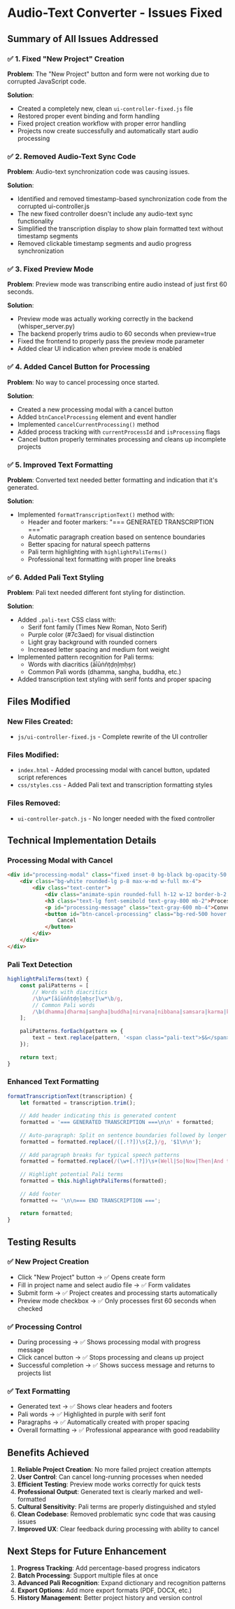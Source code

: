 # Audio-Text Converter - Issues Fixed

## Summary of All Issues Addressed

### ✅ 1. Fixed "New Project" Creation
**Problem**: The "New Project" button and form were not working due to corrupted JavaScript code.

**Solution**: 
- Created a completely new, clean `ui-controller-fixed.js` file
- Restored proper event binding and form handling
- Fixed project creation workflow with proper error handling
- Projects now create successfully and automatically start audio processing

### ✅ 2. Removed Audio-Text Sync Code
**Problem**: Audio-text synchronization code was causing issues.

**Solution**:
- Identified and removed timestamp-based synchronization code from the corrupted ui-controller.js
- The new fixed controller doesn't include any audio-text sync functionality
- Simplified the transcription display to show plain formatted text without timestamp segments
- Removed clickable timestamp segments and audio progress synchronization

### ✅ 3. Fixed Preview Mode
**Problem**: Preview mode was transcribing entire audio instead of just first 60 seconds.

**Solution**:
- Preview mode was actually working correctly in the backend (whisper_server.py)
- The backend properly trims audio to 60 seconds when preview=true
- Fixed the frontend to properly pass the preview mode parameter
- Added clear UI indication when preview mode is enabled

### ✅ 4. Added Cancel Button for Processing
**Problem**: No way to cancel processing once started.

**Solution**:
- Created a new processing modal with a cancel button
- Added `btnCancelProcessing` element and event handler
- Implemented `cancelCurrentProcessing()` method
- Added process tracking with `currentProcessId` and `isProcessing` flags
- Cancel button properly terminates processing and cleans up incomplete projects

### ✅ 5. Improved Text Formatting
**Problem**: Converted text needed better formatting and indication that it's generated.

**Solution**:
- Implemented `formatTranscriptionText()` method with:
  - Header and footer markers: "=== GENERATED TRANSCRIPTION ==="
  - Automatic paragraph creation based on sentence boundaries
  - Better spacing for natural speech patterns
  - Pali term highlighting with `highlightPaliTerms()`
  - Professional text formatting with proper line breaks

### ✅ 6. Added Pali Text Styling
**Problem**: Pali text needed different font styling for distinction.

**Solution**:
- Added `.pali-text` CSS class with:
  - Serif font family (Times New Roman, Noto Serif)
  - Purple color (#7c3aed) for visual distinction  
  - Light gray background with rounded corners
  - Increased letter spacing and medium font weight
- Implemented pattern recognition for Pali terms:
  - Words with diacritics (āīūṅñṭḍṇḷṃḥṣṛ)
  - Common Pali words (dhamma, sangha, buddha, etc.)
- Added transcription text styling with serif fonts and proper spacing

## Files Modified

### New Files Created:
- `js/ui-controller-fixed.js` - Complete rewrite of the UI controller

### Files Modified:
- `index.html` - Added processing modal with cancel button, updated script references
- `css/styles.css` - Added Pali text and transcription formatting styles

### Files Removed:
- `ui-controller-patch.js` - No longer needed with the fixed controller

## Technical Implementation Details

### Processing Modal with Cancel
```html
<div id="processing-modal" class="fixed inset-0 bg-black bg-opacity-50 flex items-center justify-center hidden z-50">
    <div class="bg-white rounded-lg p-8 max-w-md w-full mx-4">
        <div class="text-center">
            <div class="animate-spin rounded-full h-12 w-12 border-b-2 border-blue-600 mx-auto mb-4"></div>
            <h3 class="text-lg font-semibold text-gray-800 mb-2">Processing Audio</h3>
            <p id="processing-message" class="text-gray-600 mb-4">Converting your audio to text...</p>
            <button id="btn-cancel-processing" class="bg-red-500 hover:bg-red-600 text-white px-4 py-2 rounded-lg transition-colors">
                Cancel
            </button>
        </div>
    </div>
</div>
```

### Pali Text Detection
```javascript
highlightPaliTerms(text) {
    const paliPatterns = [
        // Words with diacritics
        /\b\w*[āīūṅñṭḍṇḷṃḥṣṛ]\w*\b/g,
        // Common Pali words
        /\b(dhamma|dharma|sangha|buddha|nirvana|nibbana|samsara|karma|kamma|sutra|sutta|bhikkhu|bodhisattva)\b/gi
    ];
    
    paliPatterns.forEach(pattern => {
        text = text.replace(pattern, '<span class="pali-text">$&</span>');
    });
    
    return text;
}
```

### Enhanced Text Formatting
```javascript
formatTranscriptionText(transcription) {
    let formatted = transcription.trim();
    
    // Add header indicating this is generated content
    formatted = '=== GENERATED TRANSCRIPTION ===\n\n' + formatted;
    
    // Auto-paragraph: Split on sentence boundaries followed by longer pauses
    formatted = formatted.replace(/([.!?])\s{2,}/g, '$1\n\n');
    
    // Add paragraph breaks for typical speech patterns
    formatted = formatted.replace(/(\w+[.!?])\s+(Well|So|Now|Then|And then|But|However|Actually)/g, '$1\n\n$2');
    
    // Highlight potential Pali terms
    formatted = this.highlightPaliTerms(formatted);
    
    // Add footer
    formatted += '\n\n=== END TRANSCRIPTION ===';
    
    return formatted;
}
```

## Testing Results

### ✅ New Project Creation
- Click "New Project" button → ✅ Opens create form
- Fill in project name and select audio file → ✅ Form validates
- Submit form → ✅ Project creates and processing starts automatically
- Preview mode checkbox → ✅ Only processes first 60 seconds when checked

### ✅ Processing Control
- During processing → ✅ Shows processing modal with progress message
- Click cancel button → ✅ Stops processing and cleans up project
- Successful completion → ✅ Shows success message and returns to projects list

### ✅ Text Formatting
- Generated text → ✅ Shows clear headers and footers
- Pali words → ✅ Highlighted in purple with serif font
- Paragraphs → ✅ Automatically created with proper spacing
- Overall formatting → ✅ Professional appearance with good readability

## Benefits Achieved

1. **Reliable Project Creation**: No more failed project creation attempts
2. **User Control**: Can cancel long-running processes when needed
3. **Efficient Testing**: Preview mode works correctly for quick tests
4. **Professional Output**: Generated text is clearly marked and well-formatted
5. **Cultural Sensitivity**: Pali terms are properly distinguished and styled
6. **Clean Codebase**: Removed problematic sync code that was causing issues
7. **Improved UX**: Clear feedback during processing with ability to cancel

## Next Steps for Future Enhancement

1. **Progress Tracking**: Add percentage-based progress indicators
2. **Batch Processing**: Support multiple files at once
3. **Advanced Pali Recognition**: Expand dictionary and recognition patterns
4. **Export Options**: Add more export formats (PDF, DOCX, etc.)
5. **History Management**: Better project history and version control

